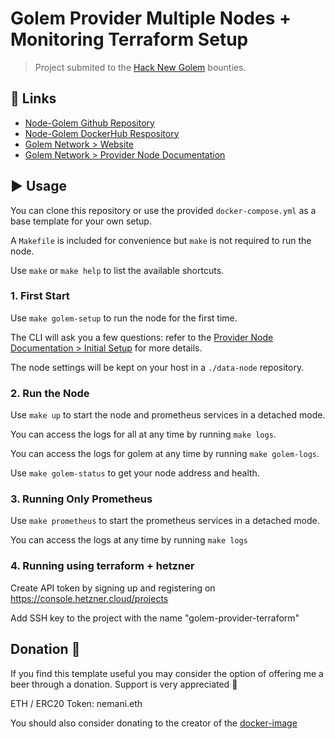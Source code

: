 #  Golem Provider Multiple Nodes + Monitoring Terraform Setup

> Project submited to the [Hack New Golem](https://gitcoin.co/issue/golemfactory/hackathons/6/100024411) bounties.
> 

## :link: Links

- [Node-Golem Github Repository](https://github.com/alexandre-abrioux/golem-node)
- [Node-Golem DockerHub Respository](https://hub.docker.com/r/aabrioux/golem-node)
- [Golem Network > Website](https://golem.network/)
- [Golem Network > Provider Node Documentation](https://handbook.golem.network/provider-tutorials/provider-tutorial)

## :arrow_forward: Usage

You can clone this repository or use the provided `docker-compose.yml` as a base template for your own setup.

A `Makefile` is included for convenience but `make` is not required to run the node.

Use `make` or `make help` to list the available shortcuts.

### 1. First Start

Use `make golem-setup` to run the node for the first time.

The CLI will ask you a few questions: refer to the [Provider Node Documentation > Initial Setup](https://handbook.golem.network/provider-tutorials/provider-tutorial#initial-setup) for more details.

The node settings will be kept on your host in a `./data-node` repository.

### 2. Run the Node

Use `make up` to start the node and prometheus services in a detached mode.

You can access the logs for all at any time by running `make logs`.

You can access the logs for golem at any time by running `make golem-logs`.

Use `make golem-status` to get your node address and health.


### 3. Running Only Prometheus

Use `make prometheus` to start the prometheus services in a detached mode.

You can access the logs at any time by running `make logs`


### 4. Running using terraform + hetzner 

Create API token by signing up and registering on https://console.hetzner.cloud/projects

Add SSH key to the project with the name "golem-provider-terraform"

## Donation :beer:

If you find this template useful you may consider the option of offering me a beer through a donation. Support is very appreciated :slightly_smiling_face: 

ETH / ERC20 Token: nemani.eth

You should also consider donating to the creator of the [docker-image](https://github.com/alexandre-abrioux/golem-node)
